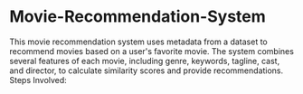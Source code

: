 # Movie-Recommendation-System
This movie recommendation system uses metadata from a dataset to recommend movies based on a user's favorite movie. The system combines several features of each movie, including genre, keywords, tagline, cast, and director, to calculate similarity scores and provide recommendations.  Steps Involved:
